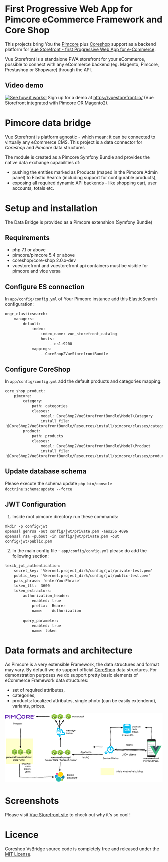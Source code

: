 
# First Progressive Web App for Pimcore eCommerce Framework and Core Shop

This projects bring You the [Pimcore](https://pimcore.com) plus [Coreshop](http://www.coreshop.org/) support as a backend platform for [Vue Storefront - first Progressive Web App for e-Commerce](https://github.com/DivanteLtd/vue-storefront). 

Vue Storefront is a standalone PWA storefront for your eCommerce, possible to connect with any eCommerce backend (eg. Magento, Pimcore, Prestashop or Shopware) through the API.

 ## Video demo
 [![See how it works!](doc/media/Fil-Rakowski-VS-Demo-Youtube.png)](https://www.youtube.com/watch?v=L4K-mq9JoaQ)
Sign up for a demo at https://vuestorefront.io/ (Vue Storefront integrated with Pimcore OR Magento2).

# Pimcore data bridge
Vue Storefront is platform agnostic - which mean: it can be connected to virtually any eCommerce CMS. This project is a data connector for *Coreshop* and *Pimcore* data structures

The module is created as a Pimcore Symfony Bundle and provides the native data exchange capabilities of:
- pushing the entities marked as Products (maped in the Pimcore Admin panel) to Elastic Search (including support for configurable products),
- exposing all required dynamic API backends - like shopping cart, user accounts, totals etc.

# Setup and installation

The Data Bridge is provided as a Pimcore extenshion (Symfony Bundle)

## Requirements 
- php 7.1 or above
- pimcore/pimcore 5.4 or above
- coreshop/core-shop 2.0.x-dev
- vuestorefront and vuestorefront api containers must be visible for pimcore and vice versa

## Configure ES connection
In `app/config/config.yml` of Your Pimcore instance add this ElasticSearch configuration:
```
ongr_elasticsearch:
    managers:
        default:
            index:
                index_name: vue_storefront_catalog
                hosts:
                    - es1:9200
            mappings:
                - CoreShop2VueStorefrontBundle
```

## Configure CoreShop
In `app/config/config.yml` add the default products and categories mapping:
```
core_shop_product:
    pimcore:
        category:
            path: categories
            classes:
                model: CoreShop2VueStorefrontBundle\Model\Category
                install_file: '@CoreShop2VueStorefrontBundle/Resources/install/pimcore/classes/category/Category.json'
        product:
            path: products
            classes:
                model: CoreShop2VueStorefrontBundle\Model\Product
                install_file: '@CoreShop2VueStorefrontBundle/Resources/install/pimcore/classes/product/Product.json'
```

## Update database schema

Please execute the schema update
`php bin/console doctrine:schema:update --force`


## JWT Configuration
1. Inside root pimcore directory run these commands:
```
mkdir -p config/jwt
openssl genrsa -out config/jwt/private.pem -aes256 4096
openssl rsa -pubout -in config/jwt/private.pem -out config/jwt/public.pem
```

2. In the main config file - `app/config/config.yml` please do add the following section:
```
lexik_jwt_authentication:
    secret_key: '%kernel.project_dir%/config/jwt/private-test.pem'
    public_key: '%kernel.project_dir%/config/jwt/public-test.pem' 
    pass_phrase: 'enterYourPhrase' 
    token_ttl:  3600
    token_extractors:
        authorization_header:
            enabled: true
            prefix:  Bearer
            name:    Authorization

        query_parameter:
            enabled: true
            name: token
```



# Data formats and architecture
As Pimcore is a very extensible Framework, the data structures and format may vary. By default we do support official [CoreShop](http://coreshop.org) data structures.
For demonstration purposes we do support pretty basic elements of eCommerce Framework data structures:
- set of required attributes,
- categories,
- products: localized attributes, single photo (can be easily extendend), variants, prices.


![Pimcore2vuestorefront architecture](doc/pimcore2vuestorefront-architecture.png)

# Screenshots

Please visit [Vue Storefront site](http://vuestorefront.io) to check out why it's so cool!


# Licence 
Coreshop VsBridge source code is completely free and released under the [MIT License](https://github.com/DivanteLtd/vue-storefront/blob/master/LICENSE).

